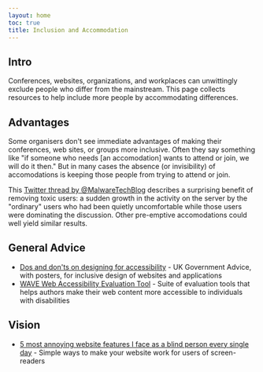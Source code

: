 ```yaml
---
layout: home
toc: true
title: Inclusion and Accommodation
---
```


## Intro

Conferences, websites, organizations, and workplaces can unwittingly exclude people who differ from the mainstream. This page collects resources to help include more people by accommodating differences.

## Advantages

Some organisers don't see immediate advantages of making their conferences, web sites, or groups more inclusive. Often they say something like "if someone who needs \[an accomodation\] wants to attend or join, we will do it then." But in many cases the absence (or invisibility) of accomodations is keeping those people from trying to attend or join.

This [Twitter thread by @MalwareTechBlog](https://twitter.com/MalwareTechBlog/status/1213945008174190592) describes a surprising benefit of removing toxic users: a sudden growth in the activity on the server by the "ordinary" users who had been quietly uncomfortable while those users were dominating the discussion. Other pre-emptive accomodations could well yield similar results.

## General Advice

* [Dos and don'ts on designing for accessibility](https://accessibility.blog.gov.uk/2016/09/02/dos-and-donts-on-designing-for-accessibility/) - UK Government Advice, with posters, for inclusive design of websites and applications
* [WAVE Web Accessibility Evaluation Tool](https://wave.webaim.org) - Suite of evaluation tools that helps authors make their web content more accessible to individuals with disabilities

<!-- ## Age -->

<!-- ## Race -->

<!-- ## Mobility -->

## Vision

* [5 most annoying website features I face as a blind person every single day](https://bighack.org/5-most-annoying-website-features-i-face-as-a-blind-screen-reader-user-accessibility/) - Simple ways to make your website work for users of screen-readers

<!-- ## Hearing -->

<!-- ## Neurodiversity -->

<!-- ## Ableist language -->

<!-- ## Accessibility -->

<!-- ## Sexuality -->

<!-- ## Religion and beliefs -->

<!-- ## Gender -->

<!-- ## Gender Reassignment -->

<!-- ## Trans, non-binary, gender non-conforming -->
